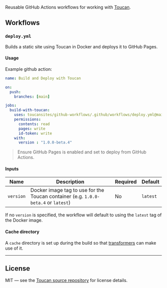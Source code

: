 Reusable GitHub Actions workflows for working with [Toucan](https://github.com/toucansites/toucan).

## Workflows

### `deploy.yml`

Builds a static site using Toucan in Docker and deploys it to GitHub Pages.

#### Usage

Example github action:

```yaml
name: Build and Deploy with Toucan

on:
  push:
    branches: [main]

jobs:
  build-with-toucan:
    uses: toucansites/github-workflows/.github/workflows/deploy.yml@main
    permissions:
      contents: read
      pages: write
      id-token: write
    with:
      version : "1.0.0-beta.4"
```

> Ensure GitHub Pages is enabled and set to deploy from GitHub Actions.

#### Inputs

| Name     | Description                                                | Required | Default  |
|----------|------------------------------------------------------------|----------|----------|
| `version` | Docker image tag to use for the Toucan container (e.g. `1.0.0-beta.4` or `latest`) | No       | `latest` |

If no `version` is specified, the workflow will default to using the `latest` tag of the Docker image.

#### Cache directory

A `cache` directory is set up during the build so that [transformers](https://toucansites.com/docs/rendering/transformers/) can make use of it.

---

## License

MIT — see the [Toucan source repository](https://github.com/toucansites/toucan) for license details.
